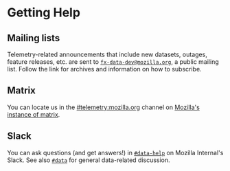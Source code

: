 # Getting Help

## Mailing lists

Telemetry-related announcements that include new datasets, outages, feature
releases, etc. are sent to [`fx-data-dev@mozilla.org`][fx-data-dev], a public
mailing list. Follow the link for archives and information on how to subscribe.

## Matrix

You can locate us in the [#telemetry:mozilla.org] channel on [Mozilla's instance of matrix].

## Slack

You can ask questions (and get answers!) in [`#data-help`] on Mozilla Internal's
Slack. See also [`#data`] for general data-related discussion.

[fx-data-dev]: https://groups.google.com/a/mozilla.org/g/fx-data-dev
[fx-data-platform]: mailto:fx-data-platform@mozilla.com
[#telemetry:mozilla.org]: https://chat.mozilla.org/#/room/#telemetry:mozilla.org
[mozilla's instance of matrix]: https://wiki.mozilla.org/Matrix
[`#data-help`]: https://mozilla.slack.com/messages/data-help
[`#data`]: https://mozilla.slack.com/messages/data
